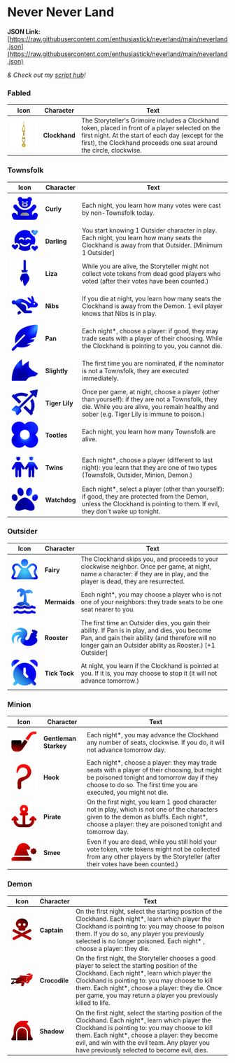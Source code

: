 # Never Never Land

**JSON Link:** [https://raw.githubusercontent.com/enthusiastick/neverland/main/neverland.json](https://raw.githubusercontent.com/enthusiastick/neverland/main/neverland.json)

*& Check out my [script hub](https://botc.eben.games/ "Blood on the Clocktower scripts by eben")!*

### Fabled

Icon | Character | Text
--- | --- | ---
![Clockhand](https://raw.githubusercontent.com/enthusiastick/neverland/main/assets/scaled/clockhand.png) | **Clockhand** | The Storyteller's Grimoire includes a Clockhand token, placed in front of a player selected on the first night. At the start of each day (except for the first), the Clockhand proceeds one seat around the circle, clockwise.

### Townsfolk

Icon | Character | Text
--- | --- | ---
![Curly](https://raw.githubusercontent.com/enthusiastick/neverland/main/assets/scaled/curly.png) | **Curly** | Each night, you learn how many votes were cast by non-Townsfolk today.
![Darling](https://raw.githubusercontent.com/enthusiastick/neverland/main/assets/scaled/darling.png) | **Darling** | You start knowing 1 Outsider character in play. Each night, you learn how many seats the Clockhand is away from that Outsider. [Minimum 1 Outsider]
![Liza](https://raw.githubusercontent.com/enthusiastick/neverland/main/assets/scaled/liza.png) | **Liza** | While you are alive, the Storyteller might not collect vote tokens from dead good players who voted (after their votes have been counted.)
![Nibs](https://raw.githubusercontent.com/enthusiastick/neverland/main/assets/scaled/nibs.png) | **Nibs** | If you die at night, you learn how many seats the Clockhand is away from the Demon. 1 evil player knows that Nibs is in play.
![Pan](https://raw.githubusercontent.com/enthusiastick/neverland/main/assets/scaled/pan.png) | **Pan** | Each night*, choose a player: if good, they may trade seats with a player of their choosing. While the Clockhand is pointing to you, you cannot die.
![Slightly](https://raw.githubusercontent.com/enthusiastick/neverland/main/assets/scaled/slightly.png) | **Slightly** | The first time you are nominated, if the nominator is not a Townsfolk, they are executed immediately.
![Tiger Lily](https://raw.githubusercontent.com/enthusiastick/neverland/main/assets/scaled/tigerlily.png) | **Tiger Lily** | Once per game, at night, choose a player (other than yourself): if they are not a Townsfolk, they die. While you are alive, you remain healthy and sober (e.g. Tiger Lily is immune to poison.)
![Tootles](https://raw.githubusercontent.com/enthusiastick/neverland/main/assets/scaled/tootles.png) | **Tootles** | Each night, you learn how many Townsfolk are alive.
![Twins](https://raw.githubusercontent.com/enthusiastick/neverland/main/assets/scaled/twins.png) | **Twins** | Each night*, choose a player (different to last night): you learn that they are one of two types (Townsfolk, Outsider, Minion, Demon.)
![Watchdog](https://raw.githubusercontent.com/enthusiastick/neverland/main/assets/scaled/watchdog.png) | **Watchdog** | Each night*, select a player (other than yourself): if good, they are protected from the Demon, unless the Clockhand is pointing to them. If evil, they don't wake up tonight.

### Outsider

Icon | Character | Text
--- | --- | ---
![Fairy](https://raw.githubusercontent.com/enthusiastick/neverland/main/assets/scaled/fairy.png) | **Fairy** | The Clockhand skips you, and proceeds to your clockwise neighbor. Once per game, at night, name a character: if they are in play, and the player is dead, they are resurrected.
![Mermaids](https://raw.githubusercontent.com/enthusiastick/neverland/main/assets/scaled/mermaids.png) | **Mermaids** | Each night*, you may choose a player who is not one of your neighbors: they trade seats to be one seat nearer to you.
![Rooster](https://raw.githubusercontent.com/enthusiastick/neverland/main/assets/scaled/rooster.png) | **Rooster** | The first time an Outsider dies, you gain their ability. If Pan is in play, and dies, you become Pan, and gain their ability (and therefore will no longer gain an Outsider ability as Rooster.) [+1 Outsider]
![Tick Tock](https://raw.githubusercontent.com/enthusiastick/neverland/main/assets/scaled/ticktock.png) | **Tick Tock** | At night, you learn if the Clockhand is pointed at you. If it is, you may choose to stop it (it will not advance tomorrow.)

### Minion

Icon | Character | Text
--- | --- | ---
![Gentleman Starkey](https://raw.githubusercontent.com/enthusiastick/neverland/main/assets/scaled/starkey.png) | **Gentleman Starkey** | Each night*, you may advance the Clockhand any number of seats, clockwise. If you do, it will not advance tomorrow day.
![Hook](https://raw.githubusercontent.com/enthusiastick/neverland/main/assets/scaled/hook.png) | **Hook** | Each night*, choose a player: they may trade seats with a player of their choosing, but might be poisoned tonight and tomorrow day if they choose to do so. The first time you are executed, you might not die.
![Pirate](https://raw.githubusercontent.com/enthusiastick/neverland/main/assets/scaled/pirate.png) | **Pirate** | On the first night, you learn 1 good character not in play, which is not one of the characters given to the demon as bluffs. Each night*, choose a player: they are poisoned tonight and tomorrow day.
![Smee](https://raw.githubusercontent.com/enthusiastick/neverland/main/assets/scaled/smee.png) | **Smee** | Even if you are dead, while you still hold your vote token, vote tokens might not be collected from any other players by the Storyteller (after their votes have been counted.)

### Demon

Icon | Character | Text
--- | --- | ---
![Captain](https://raw.githubusercontent.com/enthusiastick/neverland/main/assets/scaled/captain.png) | **Captain** | On the first night, select the starting position of the Clockhand. Each night*, learn which player the Clockhand is pointing to: you may choose to poison them. If you do so, any player you previously selected is no longer poisoned. Each night\* , choose a player: they die.
![Crocodile](https://raw.githubusercontent.com/enthusiastick/neverland/main/assets/scaled/crocodile.png) | **Crocodile** | On the first night, the Storyteller chooses a good player to select the starting position of the Clockhand. Each night*, learn which player the Clockhand is pointing to: you may choose to kill them. Each night*, choose a player: they die. Once per game, you may return a player you previously killed to life.
![Shadow](https://raw.githubusercontent.com/enthusiastick/neverland/main/assets/scaled/shadow.png) | **Shadow** | On the first night, select the starting position of the Clockhand. Each night*, learn which player the Clockhand is pointing to: you may choose to kill them. Each night\*, choose a player: they become evil, and win with the evil team. Any player you have previously selected to become evil, dies.
